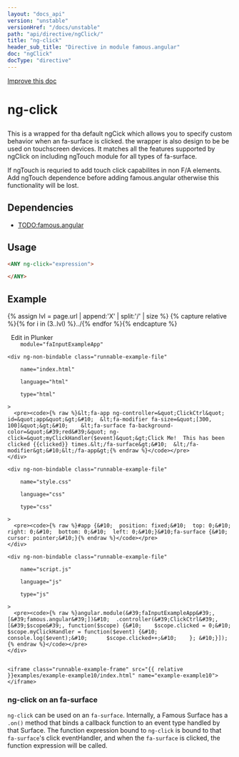 ```yaml
---
layout: "docs_api"
version: "unstable"
versionHref: "/docs/unstable"
path: "api/directive/ngClick/"
title: "ng-click"
header_sub_title: "Directive in module famous.angular"
doc: "ngClick"
docType: "directive"
---
```


<div class="improve-docs">
  <a href='https://github.com/Famous/famous-angular/edit/master/src/scripts/directives/fa-input.js#L2'>
    Improve this doc
  </a>
</div>





<h1 class="api-title">

  ng-click



</h1>





This is a wrapped for tha default ngCick which allows you to specify custom behavior when an fa-surface is clicked.
the wrapper is also design to be be used on touchscreen devices. It matches all the features supported by ngClick on 
including ngTouch module for all types of fa-surface. 

If ngTouch is requried to add touch click capabilites in non F/A elements. Add ngTouch dependence before adding famous.angular otherwise 
this functionality will be lost.



<h2 id="dependencies">Dependencies</h2>
<ul>
  <li><a href="famous.angular">TODO:famous.angular</a></li>
</ul>




  
<h2 id="usage">Usage</h2>
  
```html
<ANY ng-click="expression">

</ANY>
```
  
  

  



<h2 id="example">Example</h2><p>

{% assign lvl = page.url | append:'X' | split:'/' | size %}
{% capture relative %}{% for i in (3..lvl) %}../{% endfor %}{% endcapture %}

<div>
  <a ng-click="openPlunkr('{{ relative }}examples/example-example10')" class="btn pull-right">
    <i class="glyphicon glyphicon-edit">&nbsp;</i>
    Edit in Plunker</a>
  <div class="runnable-example" path="examples/example-example10"
      
        module="faInputExampleApp"
      
  >

   
    <div ng-non-bindable class="runnable-example-file"
      
        name="index.html"
      
        language="html"
      
        type="html"
      
    >
      <pre><code>{% raw %}&lt;fa-app ng-controller=&quot;ClickCtrl&quot; id=&quot;app&quot;&gt;&#10;  &lt;fa-modifier fa-size=&quot;[300, 100]&quot;&gt;&#10;    &lt;fa-surface fa-background-color=&quot;&#39;red&#39;&quot; ng-click=&quot;myClickHandler($event)&quot;&gt;Click Me!  This has been clicked {{clicked}} times.&lt;/fa-surface&gt;&#10;  &lt;/fa-modifier&gt;&#10;&lt;/fa-app&gt;{% endraw %}</code></pre>
    </div>
  
    <div ng-non-bindable class="runnable-example-file"
      
        name="style.css"
      
        language="css"
      
        type="css"
      
    >
      <pre><code>{% raw %}#app {&#10;  position: fixed;&#10;  top: 0;&#10;  right: 0;&#10;  bottom: 0;&#10;  left: 0;&#10;}&#10;fa-surface {&#10;  cursor: pointer;&#10;}{% endraw %}</code></pre>
    </div>
  
    <div ng-non-bindable class="runnable-example-file"
      
        name="script.js"
      
        language="js"
      
        type="js"
      
    >
      <pre><code>{% raw %}angular.module(&#39;faInputExampleApp&#39;, [&#39;famous.angular&#39;])&#10;  .controller(&#39;ClickCtrl&#39;, [&#39;$scope&#39;, function($scope) {&#10;    $scope.clicked = 0;&#10;    $scope.myClickHandler = function($event) {&#10;      console.log($event);&#10;      $scope.clicked++;&#10;    }; &#10;}]);{% endraw %}</code></pre>
    </div>
  

    <iframe class="runnable-example-frame" src="{{ relative }}examples/example-example10/index.html" name="example-example10"></iframe>
  </div>
</div>


</p>
<h3 id="ng-click-on-an-fa-surface">ng-click on an fa-surface</h3>
<p><code>ng-click</code> can be used on an <code>fa-surface</code>.  Internally, a Famous Surface has a <code>.on()</code> method that binds a callback function to an event type handled by that Surface.
 The function expression bound to <code>ng-click</code> is bound to that <code>fa-surface</code>&#39;s click eventHandler, and when the <code>fa-surface</code> is clicked, the function expression will be called.</p>




